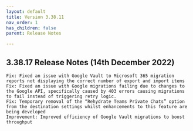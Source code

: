 ```yaml
---
layout: default
title: Version 3.38.11
nav_order: 1
has_children: false
parent: Release Notes

---
```


## 3.38.17 Release Notes (14th December 2022)

    Fix: Fixed an issue with Google Vault to Microsoft 365 migration reports not displaying the correct number of export and import items
    Fix: Fixed an issue with Google migrations failing due to changes to the Google API, specifically caused by 403 errors causing migrations to fail instead of triggering retry logic.
    Fix: Temporary removal of the “Rehydrate Teams Private Chats” option from the destination settings whilst enhancements to this feature are being developed
    Improvement: Improved efficiency of Google Vault migrations to boost throughput
